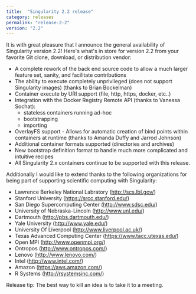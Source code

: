 ```yaml
---
title:  "Singularity 2.2 release"
category: releases
permalink: "release-2-2"
version: "2.2"
---
```


It is with great pleasure that I announce the general availability of Singularity version 2.2! Here's what's in store for version 2.2 from your favorite Git clone, download, or distribution vendor:

* A complete rework of the back end source code to allow a much larger feature set, sanity, and facilitate contributions
* The ability to execute completely unprivileged (does not support Singularity images) (thanks to Brian Bockelman)
* Container execute by URI support (file, http, https, docker, etc..)
* Integration with the Docker Registry Remote API (thanks to Vanessa Sochat):
    * stateless containers running ad-hoc
    * bootstrapping
    * importing
* OverlayFS support - Allows for automatic creation of bind points within containers at runtime (thanks to Amanda Duffy and Jarrod Johnson)
* Additional container formats supported (directories and archives)
* New bootstrap definition format to handle much more complicated and intuitive recipes
* All Singularity 2.x containers continue to be supported with this release.

Additionally I would like to extend thanks to the following organizations for being part of supporting scientific computing with Singularity:

- Lawrence Berkeley National Labratory (http://scs.lbl.gov/)
- Stanford University (https://srcc.stanford.edu/)
- San Diego Supercomputing Center (http://www.sdsc.edu/)
- University of Nebraska-Lincoln (http://www.unl.edu/)
- Dartmouth (http://pbs.dartmouth.edu/)
- Yale University (http://www.yale.edu/)
- University Of Liverpool (http://www.liverpool.ac.uk/)
- Texas Advanced Computing Center (https://www.tacc.utexas.edu/)
- Open MPI (http://www.openmpi.org/)
- Ontropos (http://www.ontropos.com/)
- Lenovo (http://www.lenovo.com/)
- Intel (http://www.intel.com/)
- Amazon (https://aws.amazon.com/)
- R Systems (http://rsystemsinc.com/)

Release tip: The best way to kill an idea is to take it to a meeting.

